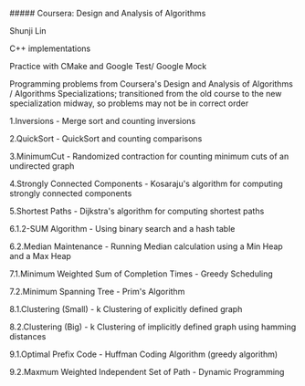 \##### Coursera: Design and Analysis of Algorithms 

Shunji Lin

C++ implementations

Practice with CMake and Google Test/ Google Mock

Programming problems from Coursera's Design and Analysis of Algorithms / Algorithms Specializations; transitioned from the old course to the new specialization midway, so problems may not be in correct order

1.Inversions - Merge sort and counting inversions

2.QuickSort - QuickSort and counting comparisons

3.MinimumCut - Randomized contraction for counting minimum cuts of an undirected graph

4.Strongly Connected Components - Kosaraju's algorithm for computing strongly connected components

5.Shortest Paths - Dijkstra's algorithm for computing shortest paths

6.1.2-SUM Algorithm - Using binary search and a hash table

6.2.Median Maintenance - Running Median calculation using a Min Heap and a Max Heap

7.1.Minimum Weighted Sum of Completion Times - Greedy Scheduling

7.2.Minimum Spanning Tree - Prim's Algorithm

8.1.Clustering (Small) - k Clustering of explicitly defined graph

8.2.Clustering (Big) - k Clustering of implicitly defined graph using hamming distances

9.1.Optimal Prefix Code - Huffman Coding Algorithm (greedy algorithm)

9.2.Maxmum Weighted Independent Set of Path - Dynamic Programming